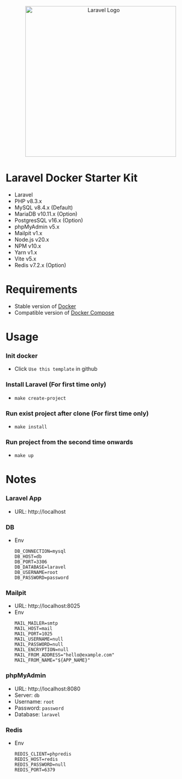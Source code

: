 <p align="center"><a href="https://laravel.com" target="_blank"><img src="https://raw.githubusercontent.com/laravel/art/master/logo-lockup/5%20SVG/2%20CMYK/1%20Full%20Color/laravel-logolockup-cmyk-red.svg" width="400" alt="Laravel Logo"></a></p>

# Laravel Docker Starter Kit
- Laravel
- PHP v8.3.x
- MySQL v8.4.x (Default)
- MariaDB v10.11.x (Option)
- PostgresSQL v16.x (Option)
- phpMyAdmin v5.x
- Mailpit v1.x
- Node.js v20.x
- NPM v10.x
- Yarn v1.x
- Vite v5.x
- Redis v7.2.x (Option)

# Requirements
- Stable version of [Docker](https://docs.docker.com/engine/install/)
- Compatible version of [Docker Compose](https://docs.docker.com/compose/install/#install-compose)

# Usage

### Init docker
- Click `Use this template` in github 

### Install Laravel (For first time only)
- `make create-project`

### Run exist project after clone (For first time only)
- `make install`

### Run project from the second time onwards
- `make up`

# Notes

### Laravel App
- URL: http://localhost

### DB
- Env
    ```
    DB_CONNECTION=mysql
    DB_HOST=db
    DB_PORT=3306
    DB_DATABASE=laravel
    DB_USERNAME=root
    DB_PASSWORD=password
    ```

### Mailpit
- URL: http://localhost:8025
- Env
    ```
    MAIL_MAILER=smtp
    MAIL_HOST=mail
    MAIL_PORT=1025
    MAIL_USERNAME=null
    MAIL_PASSWORD=null
    MAIL_ENCRYPTION=null
    MAIL_FROM_ADDRESS="hello@example.com"
    MAIL_FROM_NAME="${APP_NAME}"
    ```

### phpMyAdmin
- URL: http://localhost:8080
- Server: `db`
- Username: `root`
- Password: `password`
- Database: `laravel`

### Redis
- Env
    ```
    REDIS_CLIENT=phpredis
    REDIS_HOST=redis
    REDIS_PASSWORD=null
    REDIS_PORT=6379
    ```
